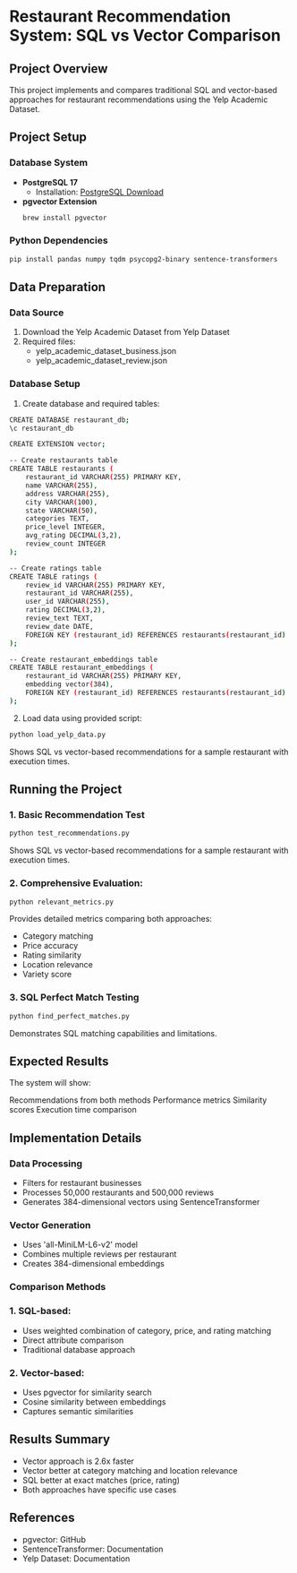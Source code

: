 # Restaurant Recommendation System: SQL vs Vector Comparison

## Project Overview
This project implements and compares traditional SQL and vector-based approaches for restaurant recommendations using the Yelp Academic Dataset.

## Project Setup

### Database System
- **PostgreSQL 17**
  - Installation: [PostgreSQL Download](https://www.postgresql.org/download/)
- **pgvector Extension**
  ```bash
  brew install pgvector
  ```
### Python Dependencies
```bash
pip install pandas numpy tqdm psycopg2-binary sentence-transformers
```

## Data Preparation

### Data Source
1. Download the Yelp Academic Dataset from Yelp Dataset
2. Required files:
     - yelp_academic_dataset_business.json
     - yelp_academic_dataset_review.json

### Database Setup
1. Create database and required tables:
```bash
CREATE DATABASE restaurant_db;
\c restaurant_db

CREATE EXTENSION vector;

-- Create restaurants table
CREATE TABLE restaurants (
    restaurant_id VARCHAR(255) PRIMARY KEY,
    name VARCHAR(255),
    address VARCHAR(255),
    city VARCHAR(100),
    state VARCHAR(50),
    categories TEXT,
    price_level INTEGER,
    avg_rating DECIMAL(3,2),
    review_count INTEGER
);

-- Create ratings table
CREATE TABLE ratings (
    review_id VARCHAR(255) PRIMARY KEY,
    restaurant_id VARCHAR(255),
    user_id VARCHAR(255),
    rating DECIMAL(3,2),
    review_text TEXT,
    review_date DATE,
    FOREIGN KEY (restaurant_id) REFERENCES restaurants(restaurant_id)
);

-- Create restaurant_embeddings table
CREATE TABLE restaurant_embeddings (
    restaurant_id VARCHAR(255) PRIMARY KEY,
    embedding vector(384),
    FOREIGN KEY (restaurant_id) REFERENCES restaurants(restaurant_id)
);
```
2. Load data using provided script:
```bash
python load_yelp_data.py
```
Shows SQL vs vector-based recommendations for a sample restaurant with execution times.

## Running the Project

### 1. Basic Recommendation Test
```bash
python test_recommendations.py
```
Shows SQL vs vector-based recommendations for a sample restaurant with execution times.
### 2. Comprehensive Evaluation:
```bash
python relevant_metrics.py
```
Provides detailed metrics comparing both approaches:
 - Category matching
 - Price accuracy
 - Rating similarity
 - Location relevance
 - Variety score
### 3. SQL Perfect Match Testing
```bash
python find_perfect_matches.py
```
Demonstrates SQL matching capabilities and limitations.

## Expected Results
The system will show:

Recommendations from both methods
Performance metrics
Similarity scores
Execution time comparison

## Implementation Details
### Data Processing
 - Filters for restaurant businesses
 - Processes 50,000 restaurants and 500,000 reviews
 - Generates 384-dimensional vectors using SentenceTransformer
### Vector Generation
 - Uses 'all-MiniLM-L6-v2' model
 - Combines multiple reviews per restaurant
 - Creates 384-dimensional embeddings
### Comparison Methods
### 1. SQL-based:
 - Uses weighted combination of category, price, and rating matching
 - Direct attribute comparison
 - Traditional database approach
### 2. Vector-based:
 - Uses pgvector for similarity search
 - Cosine similarity between embeddings
 - Captures semantic similarities

## Results Summary
- Vector approach is 2.6x faster
- Vector better at category matching and location relevance
- SQL better at exact matches (price, rating)
- Both approaches have specific use cases

## References
 - pgvector: GitHub
 - SentenceTransformer: Documentation
 - Yelp Dataset: Documentation